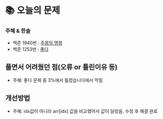  # 📚 오늘의 문제

### 주혜 & 한솔
- 백준 1940번 : [주몽의 명령](https://www.acmicpc.net/problem/1940)
- 백준 1253번 : [좋다](https://www.acmicpc.net/problem/1253)

## 풀면서 어려웠던 점(오류 or 틀린이유 등)
- 주혜: 좋다 문제 중 3%에서 틀렸습니다에서 막힘

## 개선방법
- 주혜: idx값이 아니라 arr[idx] 값을 비교했어서 값이 달랐음. 수정 후 해결 완료



